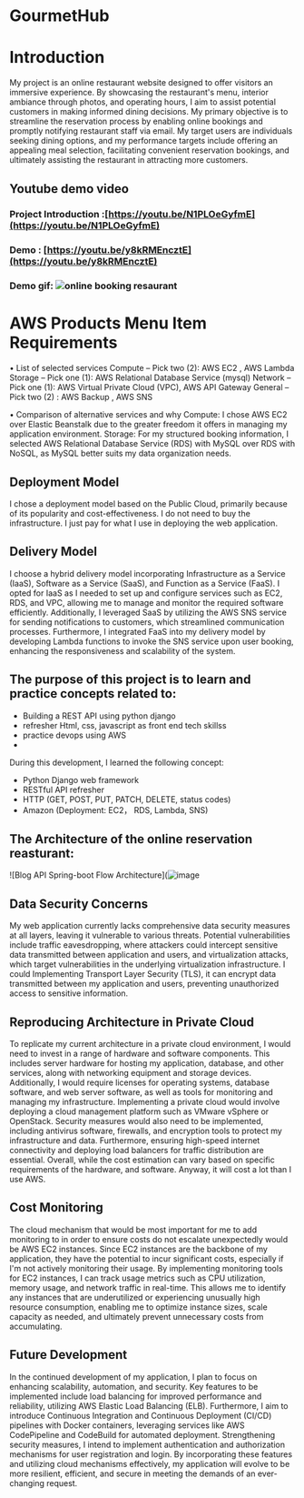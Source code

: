 # GourmetHub

# Introduction
My project is an online restaurant website designed to offer visitors an immersive experience. By showcasing the restaurant's menu, interior ambiance through photos, and operating hours, I aim to assist potential customers in making informed dining decisions. My primary objective is to streamline the reservation process by enabling online bookings and promptly notifying restaurant staff via email. My target users are individuals seeking dining options, and my performance targets include offering an appealing meal selection, facilitating convenient reservation bookings, and ultimately assisting the restaurant in attracting more customers.

## Youtube demo video
### Project Introduction :[https://youtu.be/N1PLOeGyfmE](https://youtu.be/N1PLOeGyfmE)
### Demo : [https://youtu.be/y8kRMEncztE](https://youtu.be/y8kRMEncztE)
### Demo gif: ![online booking resaurant](https://github.com/panda022/GourmetHub/assets/105373708/5d525b05-cd4c-4a80-9d88-6556539362e2)



# AWS Products Menu Item Requirements
•	List of selected services
Compute – Pick two (2): AWS EC2 , AWS Lambda
Storage – Pick one (1): AWS Relational Database Service (mysql)
Network – Pick one (1): AWS Virtual Private Cloud (VPC), AWS API Gateway
General – Pick two (2) : AWS Backup , AWS SNS
		
•	Comparison of alternative services and why
Compute: I chose AWS EC2 over Elastic Beanstalk due to the greater freedom it offers in managing my application environment.
Storage: For my structured booking information, I selected AWS Relational Database Service (RDS) with MySQL over RDS with NoSQL, as MySQL better suits my data organization needs.

## Deployment Model
I chose a deployment model based on the Public Cloud, primarily because of its popularity and cost-effectiveness. I do not need to buy the infrastructure. I just pay for what I use in deploying the web application.

## Delivery Model
I choose a hybrid delivery model incorporating Infrastructure as a Service (IaaS), Software as a Service (SaaS), and Function as a Service (FaaS). I opted for IaaS as I needed to set up and configure services such as EC2, RDS, and VPC, allowing me to manage and monitor the required software efficiently. Additionally, I leveraged SaaS by utilizing the AWS SNS service for sending notifications to customers, which streamlined communication processes. Furthermore, I integrated FaaS into my delivery model by developing Lambda functions to invoke the SNS service upon user booking, enhancing the responsiveness and scalability of the system.




## The purpose of this project is to learn and practice concepts related to:
- Building a REST API using python django
- refresher Html, css, javascript as front end tech skillss
- practice devops using AWS
- 

During this development, I learned the following concept:
- Python Django web framework
- RESTful API refresher
- HTTP (GET, POST, PUT, PATCH, DELETE, status codes)
- Amazon (Deployment: EC2， RDS, Lambda, SNS)




## The Architecture of the online reservation reasturant:
![Blog API Spring-boot Flow Architecture](![image](https://github.com/panda022/GourmetHub/assets/105373708/9bab6ea5-e224-4e9f-b521-6e9b8b9957bc)

## Data Security Concerns

My web application currently lacks comprehensive data security measures at all layers, leaving it vulnerable to various threats. Potential vulnerabilities include traffic eavesdropping, where attackers could intercept sensitive data transmitted between application and users, and virtualization attacks, which target vulnerabilities in the underlying virtualization infrastructure. I could Implementing Transport Layer Security (TLS), it can encrypt data transmitted between my application and users, preventing unauthorized access to sensitive information.


## Reproducing Architecture in Private Cloud

To replicate my current architecture in a private cloud environment, I would need to invest in a range of hardware and software components. This includes server hardware for hosting my application, database, and other services, along with networking equipment and storage devices. Additionally, I would require licenses for operating systems, database software, and web server software, as well as tools for monitoring and managing my infrastructure. Implementing a private cloud would involve deploying a cloud management platform such as VMware vSphere or OpenStack. Security measures would also need to be implemented, including antivirus software, firewalls, and encryption tools to protect my infrastructure and data. Furthermore, ensuring high-speed internet connectivity and deploying load balancers for traffic distribution are essential. Overall, while the cost estimation can vary based on specific requirements of the hardware, and software. Anyway, it will cost a lot than I use AWS.

## Cost Monitoring

The cloud mechanism that would be most important for me to add monitoring to in order to ensure costs do not escalate unexpectedly would be AWS EC2 instances. Since EC2 instances are the backbone of my application, they have the potential to incur significant costs, especially if I'm not actively monitoring their usage. By implementing monitoring tools for EC2 instances, I can track usage metrics such as CPU utilization, memory usage, and network traffic in real-time. This allows me to identify any instances that are underutilized or experiencing unusually high resource consumption, enabling me to optimize instance sizes, scale capacity as needed, and ultimately prevent unnecessary costs from accumulating.

## Future Development

In the continued development of my application, I plan to focus on enhancing scalability, automation, and security. Key features to be implemented include load balancing for improved performance and reliability, utilizing AWS Elastic Load Balancing (ELB). Furthermore, I aim to introduce Continuous Integration and Continuous Deployment (CI/CD) pipelines with Docker containers, leveraging services like AWS CodePipeline and CodeBuild for automated deployment. Strengthening security measures, I intend to implement authentication and authorization mechanisms for user registration and login. By incorporating these features and utilizing cloud mechanisms effectively, my application will evolve to be more resilient, efficient, and secure in meeting the demands of an ever-changing request.

